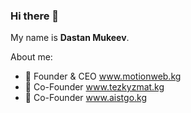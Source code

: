 ### Hi there 👋
My name is <b>Dastan Mukeev</b>.  


About me:

- 🔭 Founder & CEO www.motionweb.kg
- 🔭 Co-Founder www.tezkyzmat.kg
- 🔭 Co-Founder www.aistgo.kg
